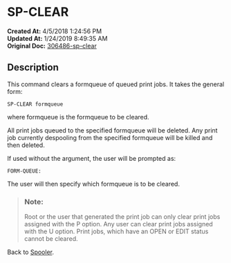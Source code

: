 # SP-CLEAR

**Created At:** 4/5/2018 1:24:56 PM  
**Updated At:** 1/24/2019 8:49:35 AM  
**Original Doc:** [306486-sp-clear](https://docs.jbase.com/44205-spooler/306486-sp-clear)  


## Description 

This command clears a formqueue of queued print jobs. It takes the general form:

```
SP-CLEAR formqueue
```

where formqueue is the formqueue to be cleared.

All print jobs queued to the specified formqueue will be deleted. Any print job currently despooling from the specified formqueue will be killed and then deleted.

If used without the argument, the user will be prompted as:

```
FORM-QUEUE:
```

The user will then specify which formqueue is to be cleared.




> ### Note: 
> 
> Root or the user that generated the print job can only clear print jobs assigned with the P option. Any user can clear print jobs assigned with the U option. Print jobs, which have an OPEN or EDIT status cannot be cleared.




Back to [Spooler](./../jbase-spooler).
